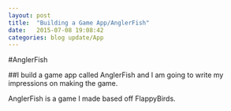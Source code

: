 ```yaml
---
layout: post
title:  "Building a Game App/AnglerFish"
date:   2015-07-08 19:08:42
categories: blog update/App
---
```

#AnglerFish

##I build a game app called AnglerFish and I am going to write my impressions on making the game. 

AnglerFish is a game I made based off FlappyBirds. 
